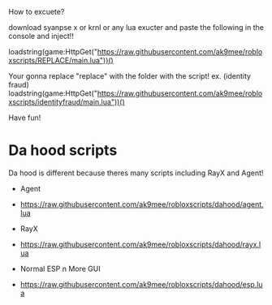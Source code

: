 How to excuete? 

download syanpse x or krnl or any lua exucter and paste the following in the console and inject!!

loadstring(game:HttpGet("https://raw.githubusercontent.com/ak9mee/robloxscripts/REPLACE/main.lua"))()

Your gonna replace "replace" with the folder with the script!
ex. (identity fraud) loadstring(game:HttpGet("https://raw.githubusercontent.com/ak9mee/robloxscripts/identityfraud/main.lua"))()

Have fun!

# Da hood scripts

Da hood is different because theres many scripts including RayX and Agent!

- Agent
- https://raw.githubusercontent.com/ak9mee/robloxscripts/dahood/agent.lua

- RayX
- https://raw.githubusercontent.com/ak9mee/robloxscripts/dahood/rayx.lua

- Normal ESP n More GUI
- https://raw.githubusercontent.com/ak9mee/robloxscripts/dahood/esp.lua
